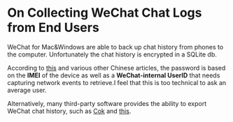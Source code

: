 # On Collecting WeChat Chat Logs from End Users

WeChat for Mac&Windows are able to back up chat history from phones to the computer. Unfortunately the chat history is encrypted in a SQLite db. 

According to [this](https://www.cnblogs.com/pieces0310/p/4216182.html) and various other Chinese articles, the password is based on the **IMEI** of the device as well as a **WeChat-internal UserID** that needs capturing network events to retrieve.I feel that this is too technical to ask an average user.

Alternatively, many third-party software provides the ability to export WeChat chat history, such as [Cok](https://www.coksoft.com/androidwechat.htm) and [this](https://www.quora.com/Can-I-convert-a-WeChat-conversation-to-a-text-file). 

